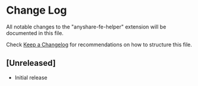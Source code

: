# Change Log
All notable changes to the "anyshare-fe-helper" extension will be documented in this file.

Check [Keep a Changelog](http://keepachangelog.com/) for recommendations on how to structure this file.

## [Unreleased]
- Initial release